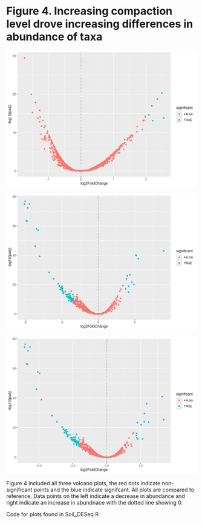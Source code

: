 # Figure 4. Increasing compaction level drove increasing differences in abundance of taxa

![Figure 1](https://github.com/cynthiaachung/micb575-team3/blob/main/R/Differential%20Abundance/vol_plot_C0.png)


![Figure 2](https://github.com/cynthiaachung/micb575-team3/blob/main/R/Differential%20Abundance/vol_plot_C1.png)


![Figure 3](https://github.com/cynthiaachung/micb575-team3/blob/main/R/Differential%20Abundance/vol_plot_C2.png)

Figure 4 included all three volcano plots, the red dots indicate non-significant points and the blue indicate signifcant. All plots are compared to reference. Data points on the left indicate a decrease in abundance and right indicate an increase in abundnace with the dotted line showing 0.

Code for plots found in Soil_DESeq.R
